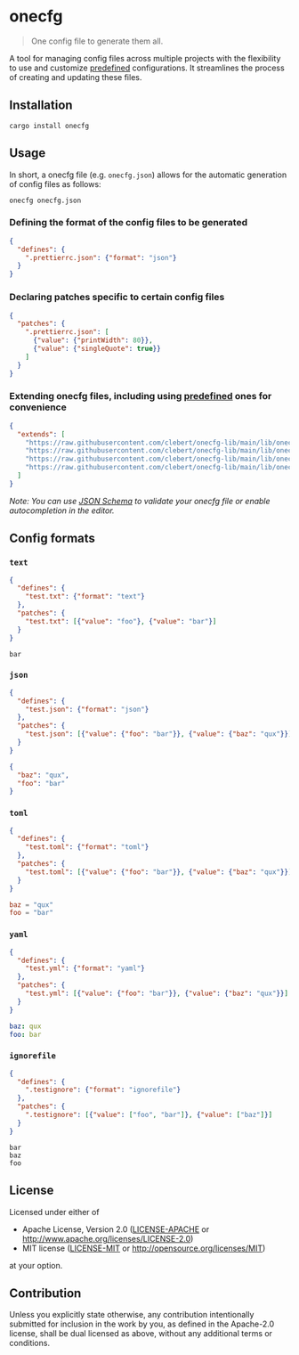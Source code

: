 # onecfg

> One config file to generate them all.

A tool for managing config files across multiple projects with the flexibility
to use and customize [predefined](https://github.com/clebert/onecfg-lib)
configurations. It streamlines the process of creating and updating these files.

## Installation

```
cargo install onecfg
```

## Usage

In short, a onecfg file (e.g. `onecfg.json`) allows for the automatic generation
of config files as follows:

```
onecfg onecfg.json
```

### Defining the format of the config files to be generated

```json
{
  "defines": {
    ".prettierrc.json": {"format": "json"}
  }
}
```

### Declaring patches specific to certain config files

```json
{
  "patches": {
    ".prettierrc.json": [
      {"value": {"printWidth": 80}},
      {"value": {"singleQuote": true}}
    ]
  }
}
```

### Extending onecfg files, including using [predefined](https://github.com/clebert/onecfg-lib) ones for convenience

```json
{
  "extends": [
    "https://raw.githubusercontent.com/clebert/onecfg-lib/main/lib/onecfg-editorconfig.json",
    "https://raw.githubusercontent.com/clebert/onecfg-lib/main/lib/onecfg-git.json",
    "https://raw.githubusercontent.com/clebert/onecfg-lib/main/lib/onecfg-prettier.json",
    "https://raw.githubusercontent.com/clebert/onecfg-lib/main/lib/onecfg-vscode.json"
  ]
}
```

_Note: You can use
[JSON Schema](https://github.com/clebert/onecfg-rust/blob/main/schema.json) to
validate your onecfg file or enable autocompletion in the editor._

## Config formats

### `text`

```json
{
  "defines": {
    "test.txt": {"format": "text"}
  },
  "patches": {
    "test.txt": [{"value": "foo"}, {"value": "bar"}]
  }
}
```

```
bar
```

### `json`

```json
{
  "defines": {
    "test.json": {"format": "json"}
  },
  "patches": {
    "test.json": [{"value": {"foo": "bar"}}, {"value": {"baz": "qux"}}]
  }
}
```

```json
{
  "baz": "qux",
  "foo": "bar"
}
```

### `toml`

```json
{
  "defines": {
    "test.toml": {"format": "toml"}
  },
  "patches": {
    "test.toml": [{"value": {"foo": "bar"}}, {"value": {"baz": "qux"}}]
  }
}
```

```toml
baz = "qux"
foo = "bar"
```

### `yaml`

```json
{
  "defines": {
    "test.yml": {"format": "yaml"}
  },
  "patches": {
    "test.yml": [{"value": {"foo": "bar"}}, {"value": {"baz": "qux"}}]
  }
}
```

```yaml
baz: qux
foo: bar
```

### `ignorefile`

```json
{
  "defines": {
    ".testignore": {"format": "ignorefile"}
  },
  "patches": {
    ".testignore": [{"value": ["foo", "bar"]}, {"value": ["baz"]}]
  }
}
```

```
bar
baz
foo
```

## License

Licensed under either of

- Apache License, Version 2.0 ([LICENSE-APACHE](LICENSE-APACHE) or
  http://www.apache.org/licenses/LICENSE-2.0)
- MIT license ([LICENSE-MIT](LICENSE-MIT) or http://opensource.org/licenses/MIT)

at your option.

## Contribution

Unless you explicitly state otherwise, any contribution intentionally submitted
for inclusion in the work by you, as defined in the Apache-2.0 license, shall be
dual licensed as above, without any additional terms or conditions.
